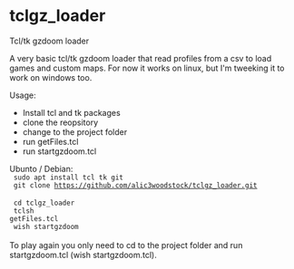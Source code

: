 # tclgz_loader
Tcl/tk gzdoom loader

A very basic tcl/tk gzdoom loader that read profiles from a csv to load games and custom maps. For now it works on linux, but I'm tweeking it to work on windows too.

Usage:
- Install tcl and tk packages 
- clone the reopsitory
- change to the project folder
- run getFiles.tcl
- run startgzdoom.tcl

Ubunto / Debian: <br />
<code> sudo apt install tcl tk git </code> <br />
<code> git clone https://github.com/alic3woodstock/tclgz_loader.git </code> <br />
<code> cd tclgz_loader </code> <br />
<code> tclsh getFiles.tcl </code> <br />
<code> wish startgzdoom </code> <br /> 
<br />
To play again you only need to cd to the project folder and run startgzdoom.tcl (wish startgzdoom.tcl). 

